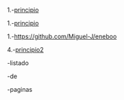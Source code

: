 1.-[principio](https://github.com/Miguel-J/eneboo)

1.-[principio](https://github.com/Miguel-J/eneboo)

  1.-https://github.com/Miguel-J/eneboo

4.-[principio2](https://github.com/Miguel-J/eneboo)

   -listado 

   -de

   -paginas